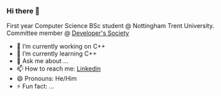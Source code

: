 ### Hi there 👋

First year Computer Science BSc student @ Nottingham Trent University. Committee member @ [Developer's Society](https://devsoc.co.uk/home.html)

- 🔭 I’m currently working on C++
- 🌱 I’m currently learning C++
- 💬 Ask me about ...
- 📫 How to reach me: [Linkedin](https://www.linkedin.com/in/tugra-karakus/)
- 😄 Pronouns: He/Him
- ⚡ Fun fact: ...


<!--
**unknwnE/unknwnE** is a ✨ _special_ ✨ repository because its `README.md` (this file) appears on your GitHub profile.

Here are some ideas to get you started:

- 🔭 I’m currently working on ...
- 🌱 I’m currently learning ...
- 👯 I’m looking to collaborate on ...
- 🤔 I’m looking for help with ...
- 💬 Ask me about ...
- 📫 How to reach me: ...
- 😄 Pronouns: ...
- ⚡ Fun fact: ...
-->
